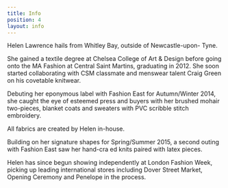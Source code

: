 ```yaml
---
title: Info
position: 4
layout: info
---
```



Helen Lawrence hails from Whitley Bay, outside of Newcastle-upon- Tyne.  

She gained a textile degree at Chelsea College of Art & Design before going onto the MA Fashion at Central Saint Martins, graduating in 2012.
She soon started collaborating with CSM classmate and menswear talent Craig Green on his covetable knitwear.

Debuting her eponymous label with Fashion East for Autumn/Winter 2014, she caught the eye of esteemed press and buyers with her brushed mohair two-pieces, blanket coats and sweaters with PVC scribble stitch embroidery.

All fabrics are created by Helen in-house.

Building on her signature shapes for Spring/Summer 2015, a second outing with Fashion East saw her hand-cra ed knits paired with latex pieces.

Helen has since begun showing independently at London Fashion Week, picking up leading international stores including Dover Street Market, Opening Ceremony and Penelope in the process.